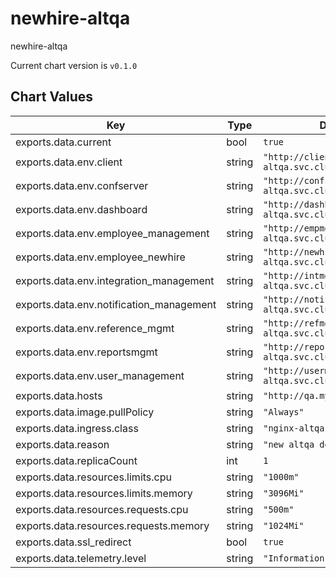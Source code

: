 newhire-altqa
=============
newhire-altqa

Current chart version is `v0.1.0`





## Chart Values

| Key | Type | Default | Description |
|-----|------|---------|-------------|
| exports.data.current | bool | `true` |  |
| exports.data.env.client | string | `"http://client.backend-altqa.svc.cluster.local:8802"` |  |
| exports.data.env.confserver | string | `"http://confserver.backend-altqa.svc.cluster.local:4000"` |  |
| exports.data.env.dashboard | string | `"http://dashboard.backend-altqa.svc.cluster.local:8808"` |  |
| exports.data.env.employee_management | string | `"http://empmgmt.backend-altqa.svc.cluster.local:8803"` |  |
| exports.data.env.employee_newhire | string | `"http://newhire.backend-altqa.svc.cluster.local:8806"` |  |
| exports.data.env.integration_management | string | `"http://intmgmt.backend-altqa.svc.cluster.local:8810"` |  |
| exports.data.env.notification_management | string | `"http://notifymgmt.backend-altqa.svc.cluster.local:8807"` |  |
| exports.data.env.reference_mgmt | string | `"http://refmgmt.backend-altqa.svc.cluster.local:8804"` |  |
| exports.data.env.reportsmgmt | string | `"http://reportsmgmt.backend-altqa.svc.cluster.local:8812"` |  |
| exports.data.env.user_management | string | `"http://usermgmt.backend-altqa.svc.cluster.local:8801"` |  |
| exports.data.hosts | string | `"http://qa.mybbsi.com"` |  |
| exports.data.image.pullPolicy | string | `"Always"` |  |
| exports.data.ingress.class | string | `"nginx-altqa"` |  |
| exports.data.reason | string | `"new altqa deploy"` |  |
| exports.data.replicaCount | int | `1` |  |
| exports.data.resources.limits.cpu | string | `"1000m"` |  |
| exports.data.resources.limits.memory | string | `"3096Mi"` |  |
| exports.data.resources.requests.cpu | string | `"500m"` |  |
| exports.data.resources.requests.memory | string | `"1024Mi"` |  |
| exports.data.ssl_redirect | bool | `true` |  |
| exports.data.telemetry.level | string | `"Information"` |  |
